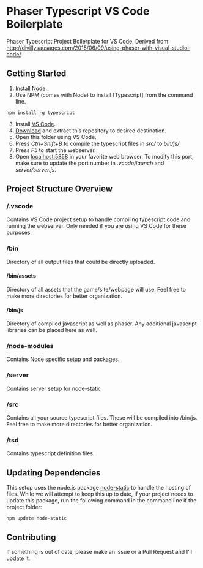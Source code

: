# Phaser Typescript VS Code Boilerplate
Phaser Typescript Project Boilerplate for VS Code.
Derived from: http://divillysausages.com/2015/06/09/using-phaser-with-visual-studio-code/

## Getting Started
1. Install [Node].
2. Use NPM (comes with Node) to install [Typescript] from the command line.
```
npm install -g typescript
```
3. Install [VS Code].
4. [Download] and extract this repository to desired destination.
5. Open this folder using VS Code.
6. Press *Ctrl+Shift+B* to compile the typescript files in *src/* to *bin/js/*
7. Press *F5* to start the webserver.
8. Open [localhost:5858] in your favorite web browser. To modify this port, make sure to update the port number in *.vcode/launch* and *server/server.js*.

## Project Structure Overview

### /.vscode
Contains VS Code project setup to handle compiling typescript code and running the webserver. Only needed if you are using VS Code for these purposes.

### /bin
Directory of all output files that could be directly uploaded. 

#### /bin/assets
Directory of all assets that the game/site/webpage will use. Feel free to make more directories for better organization.

#### /bin/js
Directory of compiled javascript as well as phaser. Any additional javascript libraries can be placed here as well.

### /node-modules
Contains Node specific setup and packages. 

### /server
Contains server setup for node-static

### /src
Contains all your source typescript files. These will be compiled into /bin/js. Feel free to make more directories for better organization.

### /tsd
Contains typescript definition files.

## Updating Dependencies
This setup uses the node.js package [node-static] to handle the hosting of files. While we will attempt to keep this up to date, if your project needs to update this package, run the following command in the command line if the project folder:
```
npm update node-static
```

## Contributing
If something is out of date, please make an Issue or a Pull Request and I'll update it.

[Node]: 			https://nodejs.org
[VS Code]: 			https://code.visualstudio.com
[Download]: 		https://code.visualstudio.com/
[localhost:5858]:	localhost:5858
[node-static]:		https://github.com/cloudhead/node-static